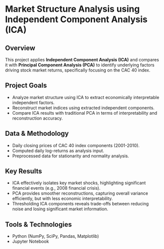 # Market Structure Analysis using Independent Component Analysis (ICA)

## Overview 

This project applies **Independent Component Analysis (ICA)** and compares it with **Principal Component Analysis (PCA)** to identify underlying factors driving stock market returns, specifically focusing on the CAC 40 index.

## Project Goals

- Analyze market structure using ICA to extract economically interpretable independent factors.
- Reconstruct market indices using extracted independent components.
- Compare ICA results with traditional PCA in terms of interpretability and reconstruction accuracy.

## Data & Methodology

- Daily closing prices of CAC 40 index components (2001-2010).
- Computed daily log-returns as analysis input.
- Preprocessed data for stationarity and normality analysis.

## Key Results

- ICA effectively isolates key market shocks, highlighting significant financial events (e.g., 2008 financial crisis).
- PCA provides smoother reconstructions, capturing overall variance efficiently, but with less economic interpretability.
- Thresholding ICA components reveals trade-offs between reducing noise and losing significant market information.

## Tools & Technologies

- Python (NumPy, SciPy, Pandas, Matplotlib)
- Jupyter Notebook
